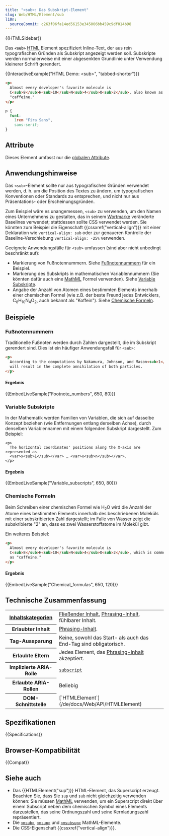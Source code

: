 ```yaml
---
title: "<sub>: Das Subskript-Element"
slug: Web/HTML/Element/sub
l10n:
  sourceCommit: c263f06fa14ed56153e345006bb459c9df014b98
---
```


{{HTMLSidebar}}

Das **`<sub>`** [HTML](/de/docs/Web/HTML) Element spezifiziert Inline-Text, der aus rein typografischen Gründen als Subskript angezeigt werden soll. Subskripte werden normalerweise mit einer abgesenkten Grundlinie unter Verwendung kleinerer Schrift gerendert.

{{InteractiveExample("HTML Demo: &lt;sub&gt;", "tabbed-shorter")}}

```html interactive-example
<p>
  Almost every developer's favorite molecule is
  C<sub>8</sub>H<sub>10</sub>N<sub>4</sub>O<sub>2</sub>, also known as
  "caffeine."
</p>
```

```css interactive-example
p {
  font:
    1rem "Fira Sans",
    sans-serif;
}
```

## Attribute

Dieses Element umfasst nur die [globalen Attribute](/de/docs/Web/HTML/Global_attributes).

## Anwendungshinweise

Das `<sub>`-Element sollte nur aus typografischen Gründen verwendet werden, d. h. um die Position des Textes zu ändern, um typografischen Konventionen oder Standards zu entsprechen, und nicht nur aus Präsentations- oder Erscheinungsgründen.

Zum Beispiel wäre es unangemessen, `<sub>` zu verwenden, um den Namen eines Unternehmens zu gestalten, das in seinem [Wortmarke](https://en.wikipedia.org/wiki/Wordmark) veränderte Baselines verwendet; stattdessen sollte CSS verwendet werden. Sie könnten zum Beispiel die Eigenschaft {{cssxref("vertical-align")}} mit einer Deklaration wie `vertical-align: sub` oder zur genaueren Kontrolle der Baseline-Verschiebung `vertical-align: -25%` verwenden.

Geeignete Anwendungsfälle für `<sub>` umfassen (sind aber nicht unbedingt beschränkt auf):

- Markierung von Fußnotennummern. Siehe [Fußnotennummern](#fußnotennummern) für ein Beispiel.
- Markierung des Subskripts in mathematischen Variablennummern (Sie könnten dafür auch eine [MathML](/de/docs/Web/MathML) Formel verwenden). Siehe [Variable Subskripte](#variable_subskripte).
- Angabe der Anzahl von Atomen eines bestimmten Elements innerhalb einer chemischen Formel (wie z.B. der beste Freund jedes Entwicklers, C<sub>8</sub>H<sub>10</sub>N<sub>4</sub>O<sub>2</sub>, auch bekannt als "Koffein"). Siehe [Chemische Formeln](#chemische_formeln).

## Beispiele

### Fußnotennummern

Traditionelle Fußnoten werden durch Zahlen dargestellt, die im Subskript gerendert sind. Dies ist ein häufiger Anwendungsfall für `<sub>`:

```html
<p>
  According to the computations by Nakamura, Johnson, and Mason<sub>1</sub> this
  will result in the complete annihilation of both particles.
</p>
```

#### Ergebnis

{{EmbedLiveSample("Footnote_numbers", 650, 80)}}

### Variable Subskripte

In der Mathematik werden Familien von Variablen, die sich auf dasselbe Konzept beziehen (wie Entfernungen entlang derselben Achse), durch denselben Variablennamen mit einem folgenden Subskript dargestellt. Zum Beispiel:

```html-nolint
<p>
  The horizontal coordinates' positions along the X-axis are represented as
  <var>x<sub>1</sub></var> … <var>x<sub>n</sub></var>.
</p>
```

#### Ergebnis

{{EmbedLiveSample("Variable_subscripts", 650, 80)}}

### Chemische Formeln

Beim Schreiben einer chemischen Formel wie H<sub>2</sub>O wird die Anzahl der Atome eines bestimmten Elements innerhalb des beschriebenen Moleküls mit einer subskribierten Zahl dargestellt; im Falle von Wasser zeigt die subskribierte "2" an, dass es zwei Wasserstoffatome im Molekül gibt.

Ein weiteres Beispiel:

```html
<p>
  Almost every developer's favorite molecule is
  C<sub>8</sub>H<sub>10</sub>N<sub>4</sub>O<sub>2</sub>, which is commonly known
  as "caffeine."
</p>
```

#### Ergebnis

{{EmbedLiveSample("Chemical_formulas", 650, 120)}}

## Technische Zusammenfassung

<table class="properties">
  <tbody>
    <tr>
      <th scope="row">
        <a href="/de/docs/Web/HTML/Content_categories"
          >Inhaltskategorien</a
        >
      </th>
      <td>
        <a href="/de/docs/Web/HTML/Content_categories#flow_content"
          >Fließender Inhalt</a
        >,
        <a href="/de/docs/Web/HTML/Content_categories#phrasing_content"
          >Phrasing-Inhalt</a
        >, fühlbarer Inhalt.
      </td>
    </tr>
    <tr>
      <th scope="row">Erlaubter Inhalt</th>
      <td>
        <a href="/de/docs/Web/HTML/Content_categories#phrasing_content"
          >Phrasing-Inhalt</a
        >.
      </td>
    </tr>
    <tr>
      <th scope="row">Tag-Aussparung</th>
      <td>Keine, sowohl das Start- als auch das End-Tag sind obligatorisch.</td>
    </tr>
    <tr>
      <th scope="row">Erlaubte Eltern</th>
      <td>
        Jedes Element, das
        <a href="/de/docs/Web/HTML/Content_categories#phrasing_content"
          >Phrasing-Inhalt</a
        > akzeptiert.
      </td>
    </tr>
    <tr>
      <th scope="row">Implizierte ARIA-Rolle</th>
      <td>
        <code
          ><a href="/de/docs/Web/Accessibility/ARIA/Reference/Roles/structural_roles#structural_roles_with_html_equivalents">subscript</a
          ></code
        >
      </td>
    </tr>
    <tr>
      <th scope="row">Erlaubte ARIA-Rollen</th>
      <td>Beliebig</td>
    </tr>
    <tr>
      <th scope="row">DOM-Schnittstelle</th>
      <td>[`HTMLElement`](/de/docs/Web/API/HTMLElement)</td>
    </tr>
  </tbody>
</table>

## Spezifikationen

{{Specifications}}

## Browser-Kompatibilität

{{Compat}}

## Siehe auch

- Das {{HTMLElement("sup")}} HTML-Element, das Superscript erzeugt. Beachten Sie, dass Sie `sup` und `sub` nicht gleichzeitig verwenden können: Sie müssen [MathML](/de/docs/Web/MathML) verwenden, um ein Superscript direkt über einem Subscript neben dem chemischen Symbol eines Elements darzustellen, das seine Ordnungszahl und seine Kernladungszahl repräsentiert.
- Die [`<msub>`](/de/docs/Web/MathML/Reference/Element/msub), [`<msup>`](/de/docs/Web/MathML/Reference/Element/msup) und [`<msubsup>`](/de/docs/Web/MathML/Reference/Element/msubsup) MathML-Elemente.
- Die CSS-Eigenschaft {{cssxref("vertical-align")}}.
